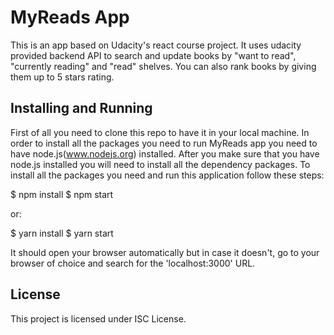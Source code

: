 # MyReads App

This is an app based on Udacity's react course project. It uses udacity provided backend API
to search and update books by "want to read", "currently reading" and "read" shelves.
You can also rank books by giving them up to 5 stars rating.

## Installing and Running

First of all you need to clone this repo to have it in your local machine.
In order to install all the packages you need to run MyReads app you need to have
node.js(www.nodejs.org) installed.
After you make sure that you have node.js installed you will need to install all the dependency packages.
To install all the packages you need and run this application follow these steps:

$ npm install 
$ npm start

or: 

$ yarn install
$ yarn start

It should open your browser automatically but in case it doesn't, go to your browser
of choice and search for the 'localhost:3000' URL.

## License

This project is licensed under ISC License.
